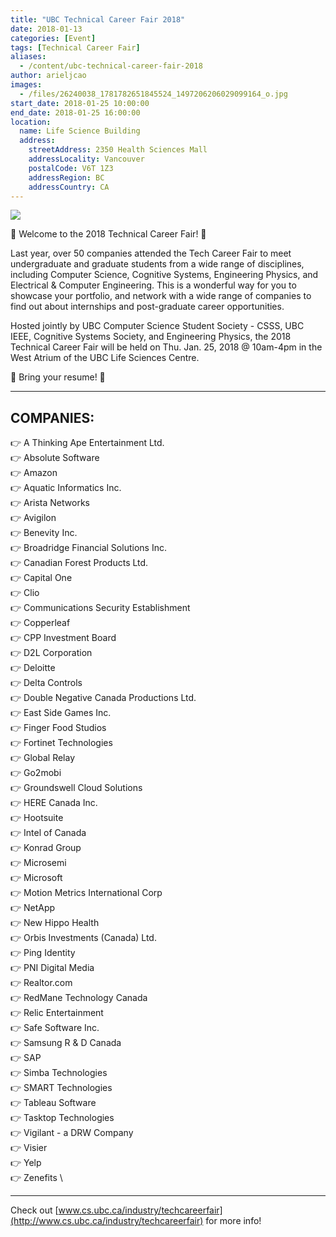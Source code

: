 ```yaml
---
title: "UBC Technical Career Fair 2018"
date: 2018-01-13
categories: [Event]
tags: [Technical Career Fair]
aliases:
  - /content/ubc-technical-career-fair-2018
author: arieljcao
images:
  - /files/26240038_1781782651845524_1497206206029099164_o.jpg
start_date: 2018-01-25 10:00:00
end_date: 2018-01-25 16:00:00
location:
  name: Life Science Building
  address:
    streetAddress: 2350 Health Sciences Mall
    addressLocality: Vancouver
    postalCode: V6T 1Z3
    addressRegion: BC
    addressCountry: CA
---
```


![](/files/26240038_1781782651845524_1497206206029099164_o.jpg)

🎉 Welcome to the 2018 Technical Career Fair! 🎉

Last year, over 50 companies attended the Tech Career Fair to meet undergraduate and graduate students from a wide range of disciplines, including Computer Science, Cognitive Systems, Engineering Physics, and Electrical & Computer Engineering. This is a wonderful way for you to showcase your portfolio, and network with a wide range of companies to find out about internships and post-graduate career opportunities.

Hosted jointly by UBC Computer Science Student Society - CSSS, UBC IEEE, Cognitive Systems Society, and Engineering Physics, the 2018 Technical Career Fair will be held on Thu. Jan. 25, 2018 @ 10am-4pm in the West Atrium of the UBC Life Sciences Centre.

📩 Bring your resume! 📩

---

## COMPANIES:

👉 A Thinking Ape Entertainment Ltd. \
👉 Absolute Software \
👉 Amazon \
👉 Aquatic Informatics Inc. \
👉 Arista Networks \
👉 Avigilon \
👉 Benevity Inc. \
👉 Broadridge Financial Solutions Inc. \
👉 Canadian Forest Products Ltd. \
👉 Capital One \
👉 Clio \
👉 Communications Security Establishment \
👉 Copperleaf \
👉 CPP Investment Board \
👉 D2L Corporation \
👉 Deloitte \
👉 Delta Controls \
👉 Double Negative Canada Productions Ltd. \
👉 East Side Games Inc. \
👉 Finger Food Studios \
👉 Fortinet Technologies \
👉 Global Relay \
👉 Go2mobi \
👉 Groundswell Cloud Solutions \
👉 HERE Canada Inc. \
👉 Hootsuite \
👉 Intel of Canada \
👉 Konrad Group \
👉 Microsemi \
👉 Microsoft \
👉 Motion Metrics International Corp \
👉 NetApp \
👉 New Hippo Health \
👉 Orbis Investments (Canada) Ltd. \
👉 Ping Identity \
👉 PNI Digital Media \
👉 Realtor.com \
👉 RedMane Technology Canada \
👉 Relic Entertainment \
👉 Safe Software Inc. \
👉 Samsung R & D Canada \
👉 SAP \
👉 Simba Technologies \
👉 SMART Technologies \
👉 Tableau Software \
👉 Tasktop Technologies \
👉 Vigilant - a DRW Company \
👉 Visier \
👉 Yelp \
👉 Zenefits \

---

Check out [www.cs.ubc.ca/industry/techcareerfair](http://www.cs.ubc.ca/industry/techcareerfair) for more info!
